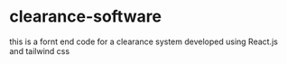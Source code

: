 # clearance-software
this is a fornt end code for a clearance system developed using React.js and tailwind css
